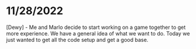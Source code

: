 # 11/28/2022
[Dewy] - Me and Marlo decide to start working on a game together to get more experience. We have a general idea of what we want to do. Today we just wanted to get all the code setup and get a good base. 